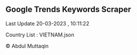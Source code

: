 

## Google Trends Keywords Scraper 
 
Last Update 20-03-2023 , 10:11:22

Country List :
VIETNAM.json



© Abdul Muttaqin 
